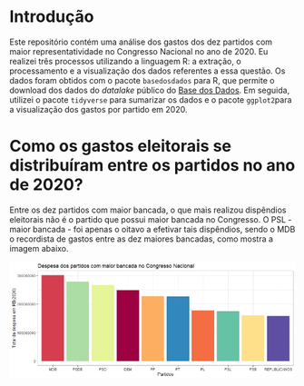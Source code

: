 # Introdução

Este repositório contém uma análise dos gastos dos dez partidos com maior representatividade no Congresso Nacional no ano de 2020. 
Eu realizei três processos utilizando a linguagem R: a extração, o processamento e a visualização dos dados referentes a essa questão. Os dados foram obtidos com o pacote `basedosdados` para R, que permite o download dos dados do _datalake_ público do [Base dos Dados](https://basedosdados.org/).
Em seguida, utilizei o pacote `tidyverse` para sumarizar os dados e o pacote `ggplot2`para a visualização dos gastos por partido em 2020.

# Como os gastos eleitorais se distribuíram entre os partidos no ano de 2020? 
Entre os dez partidos com maior bancada, o que mais realizou dispêndios eleitorais não é o partido que possui maior bancada no Congresso. O PSL - maior bancada - foi apenas o oitavo a efetivar tais dispêndios, sendo o MDB o recordista de gastos entre as dez maiores bancadas, como mostra a imagem abaixo.

![Gráfico 1](https://github.com/eudescsrf/case-despesas-partidos-bd/blob/main/grafico_despesa_partidos.jpeg)
